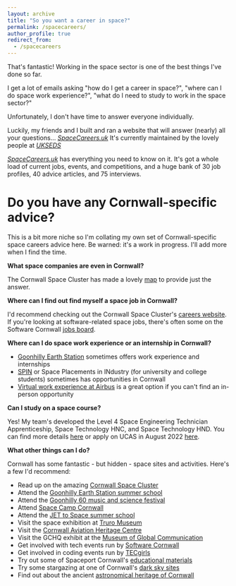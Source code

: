 ```yaml
---
layout: archive
title: "So you want a career in space?"
permalink: /spacecareers/
author_profile: true
redirect_from:
  - /spacecareers
---
```

That's fantastic! Working in the space sector is one of the best things I've done so far.

I get a lot of emails asking "how do I get a career in space?", "where can I do space work experience?", "what do I need to study to work in the space sector?"

Unfortunately, I don't have time to answer everyone individually.

Luckily, my friends and I built and ran a website that will answer (nearly) all your questions... _[SpaceCareers.uk](www.SpaceCareers.uk)_ It's currently maintained by the lovely people at _[UKSEDS](https://ukseds.org/)_ 

_[SpaceCareers.uk](https://spacecareers.uk/)_ has everything you need to know on it. It's got a whole load of current jobs, events, and competitions, and a huge bank of 30 job profiles, 40 advice articles, and 75 interviews.

Do you have any Cornwall-specific advice?
==

This is a bit more niche so I'm collating my own set of Cornwall-specific space careers advice here. Be warned: it's a work in progress. I'll add more when I find the time.

**What space companies are even in Cornwall?**

The Cornwall Space Cluster has made a lovely [map](https://www.cornwallspacecluster.co.uk/wp-content/uploads/2022/03/CSC-map-0322.pdf) to provide just the answer.

**Where can I find out find myself a space job in Cornwall?**

I'd recommend checking out the Cornwall Space Cluster's [careers website](https://www.cornwallspacecluster.co.uk/careers/). If you're looking at software-related space jobs, there's often some on the Software Cornwall [jobs board](https://softwarecornwall.org/jobs-board/).

**Where can I do space work experience or an internship in Cornwall?**

* [Goonhilly Earth Station](https://www.goonhilly.org/careers) sometimes offers work experience and internships
* [SPIN](https://sa.catapult.org.uk/work-with-us/space-placements-industry-spin/) or Space Placements in INdustry (for university and college students) sometimes has opportunities in Cornwall
* [Virtual work experience at Airbus](https://www.springpod.com/virtual-work-experience/aerospace-work-experience) is a great option if you can't find an in-person opportunity

**Can I study on a space course?**

Yes! My team's developed the Level 4 Space Engineering Technician Apprenticeship, Space Technology HNC, and Space Technology HND. You can find more details [here](https://ols.mis.truro-penwith.ac.uk/WCFWebSite/Admissions/courseDetails.aspx?from=tpc&id=201000688286115) or apply on UCAS in August 2022 [here](https://www.ucas.com/explore/related/cfe1b520-9486-7aaf-3c1b-a4a87f073021).

**What other things can I do?**

Cornwall has some fantastic - but hidden - space sites and activities. Here's a few I'd recommend:

* Read up on the amazing [Cornwall Space Cluster](https://www.cornwallspacecluster.co.uk/)
* Attend the [Goonhilly Earth Station summer school](https://www.goonhilly.org/summer-school)
* Attend the [Goonhilly 60 music and science festival](https://goonhilly.live/)
* Attend [Space Camp Cornwall](https://www.eventbrite.co.uk/e/space-camp-cornwall-tickets-247254905077)
* Attend the [JET to Space summer school](https://www.joneggingtrust.org.uk/jettospace)
* Visit the space exhibition at [Truro Museum](https://spaceportcornwall.com/events/from-steam-to-satellites/)
* Visit the [Cornwall Aviation Heritage Centre](https://cornwallaviationhc.co.uk/)
* Visit the GCHQ exhibit at the [Museum of Global Communication](https://pkporthcurno.com/)
* Get involved with tech events run by [Software Cornwall](https://softwarecornwall.org/events/)
* Get involved in coding events run by [TECgirls](https://www.tecgirls.co.uk/)
* Try out some of Spaceport Cornwall's [educational materials](https://spaceportcornwall.com/education/)
* Try some stargazing at one of Cornwall's [dark sky sites](https://www.nationaltrust.org.uk/lists/stargazing-in-the-south-west)
* Find out about the ancient [astronomical heritage of Cornwall](https://archaeoastronomycornwall.com/)
